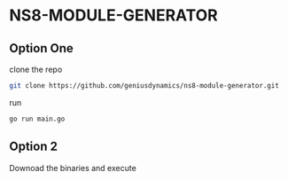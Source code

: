 # NS8-MODULE-GENERATOR

## Option One

clone the repo

```sh
git clone https://github.com/geniusdynamics/ns8-module-generator.git
```

run

```sh
go run main.go
```

## Option 2

Downoad the binaries and execute
